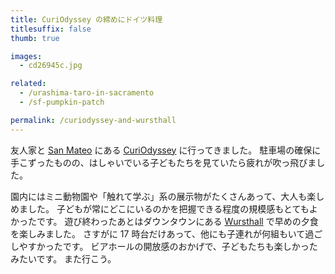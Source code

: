 ```yaml
---
title: CuriOdyssey の締めにドイツ料理
titlesuffix: false
thumb: true

images:
  - cd26945c.jpg

related:
  - /urashima-taro-in-sacramento
  - /sf-pumpkin-patch

permalink: /curiodyssey-and-wursthall
---
```


友人家と [San Mateo](https://ja.wikipedia.org/wiki/サンマテオ_(カリフォルニア州)) にある [CuriOdyssey](http://www.curiodyssey.org/) に行ってきました。
駐車場の確保に手こずったものの、はしゃいでいる子どもたちを見ていたら疲れが吹っ飛びました。

園内にはミニ動物園や「触れて学ぶ」系の展示物がたくさんあって、大人も楽しめました。
子どもが常にどこにいるのかを把握できる程度の規模感もとてもよかったです。
遊び終わったあとはダウンタウンにある [Wursthall](http://www.wursthall.com/) で早めの夕食を楽しみました。
さすがに 17 時台だけあって、他にも子連れが何組もいて過ごしやすかったです。
ビアホールの開放感のおかげで、子どもたちも楽しかったみたいです。
また行こう。

